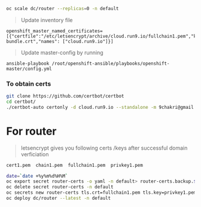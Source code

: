 

```sh
oc scale dc/router --replicas=0 -n default
```

> Update inventory file
```
openshift_master_named_certificates=[{"certfile":"/etc/letsencrypt/archive/cloud.run9.io/fullchain1.pem","keyfile":"/etc/letsencrypt/archive/cloud.run9.io/privkey1.pem","cafile":"/etc/origin/master/ca-bundle.crt","names": ["cloud.run9.io"]}]
```
> Update master-config by running 
```
ansible-playbook /root/openshift-ansible/playbooks/openshift-master/config.yml
```



### To obtain certs


```sh
git clone https://github.com/certbot/certbot
cd certbot/
./certbot-auto certonly -d cloud.run9.io --standalone -m 9chakri@gmail.com -n --agree-tos
```


# For router

> letsencrypt gives you following certs /keys after successful domain verficiation

```sh
cert1.pem  chain1.pem  fullchain1.pem  privkey1.pem
```

```sh
date=`date +%y%m%d%H%M`
oc export secret router-certs -o yaml -n default> router-certs.backup.$date.yaml
oc delete secret router-certs -n default
oc secrets new router-certs tls.crt=fullchain1.pem tls.key=privkey1.pem --type='kubernetes.io/tls' --confirm -n default
oc deploy dc/router --latest -n default
```
